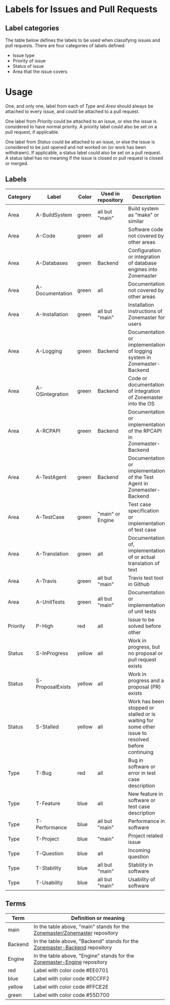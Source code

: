 # Labels for Issues and Pull Requests

## Label categories

The table below defines the labels to be used when classifying issues and pull requests. There
are four categories of labels defined:

* Issue type
* Priority of issue
* Status of issue
* Area that the issue covers

# Usage

One, and only one, label from each of *Type* and *Area* should always be attached to every
issue, and could be attached to a pull request.

One label from *Priority* could be attached to an issue, or else the issue is considered
to have normal priority. A priority label could also be set on a pull request, if applicable.

One label from *Status* could be attached to an issue, or else the issue is considered to
be just opened and not worked on (or work has been withdrawn). If applicable, a status label
could also be set on a pull request. A status label has no meaning if the issue is closed
or pull request is closed or merged.

## Labels

Category | Label            | Color  | Used in repository | Description
---------|------------------|--------|--------------------|------------------------------------
Area     | A-BuildSystem    | green  | all but "main"     | Build system as "make" or similar
Area     | A-Code           | green  | all                | Software code not covered by other areas
Area     | A-Databases      | green  | Backend            | Configuration or integration of database engines into Zonemaster
Area     | A-Documentation  | green  | all                | Documentation not covered by other areas
Area     | A-Installation   | green  | all but "main"     | Installation instructions of Zonemaster for users
Area     | A-Logging        | green  | Backend            | Documentation or implementation of logging system in Zonemaster-Backend
Area     | A-OSintegration  | green  | Backend            | Code or documentation of integration of Zonemaster into the OS
Area     | A-RCPAPI         | green  | Backend            | Documentation or implementation of the RPCAPI in Zonemaster-Backend
Area     | A-TestAgent      | green  | Backend            | Documentation or implementation of the Test Agent in Zonemaster-Backend
Area     | A-TestCase       | green  | "main" or Engine   | Test case specification or implementation of test case
Area     | A-Translation    | green  | all                | Documentation of, implementation of or actual translation of text
Area     | A-Travis         | green  | all but "main"     | Travis test tool in Github
Area     | A-UnitTests      | green  | all but "main"     | Documentation or implementation of unit tests
Priority | P-High           | red    | all                | Issue to be solved before other
Status   | S-InProgress     | yellow | all                | Work in progress, but no proposal or pull request exists
Status   | S-ProposalExists | yellow | all                | Work in progress and a proposal (PR) exists
Status   | S-Stalled        | yellow | all                | Work has been stopped or stalled or is waiting for some other issue to resolved before continuing
Type     | T-Bug            | red    | all                | Bug in software or error in test case description
Type     | T-Feature        | blue   | all                | New feature in software or test case description
Type     | T-Performance    | blue   | all but "main"     | Performance in software
Type     | T-Project        | blue   | "main"             | Project related issue
Type     | T-Question       | blue   | all                | Incoming question
Type     | T-Stability      | blue   | all but "main"     | Stability in software
Type     | T-Usability      | blue   | all but "main"     | Usability of software

## Terms

Term     | Definition or meaning
---------|---------------------------------------------
main     | In the table above, "main" stands for the [Zonemaster/Zonemaster] repository
Backend  | In the table above, "Backend" stands for the [Zonemaster-Backend] repository
Engine   | In the table above, "Engine" stands for the [Zonemaster-Engine] repository
red      | Label with color code #EE0701
blue     | Label with color code #0CCFF2
yellow   | Label with color code #FFCE2E
green    | Label with color code #55D700


[Zonemaster/Zonemaster]: https://github.com/zonemaster/zonemaster
[Zonemaster-Backend]: https://github.com/zonemaster/zonemaster-backend
[Zonemaster-Engine]: https://github.com/zonemaster/zonemaster-backend

